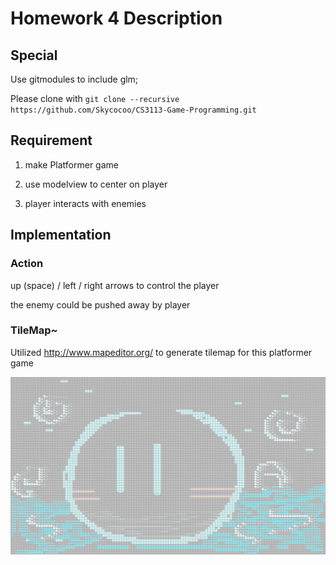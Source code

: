 # Homework 4 Description

## Special

Use gitmodules to include glm;

Please clone with ```git clone --recursive https://github.com/Skycocoo/CS3113-Game-Programming.git```

## Requirement

1. make Platformer game

2. use modelview to center on player

3. player interacts with enemies

## Implementation

### Action

up (space) / left / right arrows to control the player

the enemy could be pushed away by player

### TileMap~

Utilized http://www.mapeditor.org/ to generate tilemap for this platformer game

<!-- ![alt text](https://raw.githubusercontent.com/Skycocoo/CS3113-Game-Programming/master/homework%204%20Platformer/icy.png) -->

![alt text](https://raw.githubusercontent.com/Skycocoo/CS3113-Game-Programming/master/homework%204%20Platformer/dango.png)
